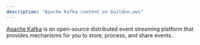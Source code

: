 ```yaml
---
description: "Apache Kafka content on buildon.aws"
---
```

[Apache Kafka](https://kafka.apache.org/) is an open-source distributed event streaming platform that provides mechanisms for you to store, process, and share events.
